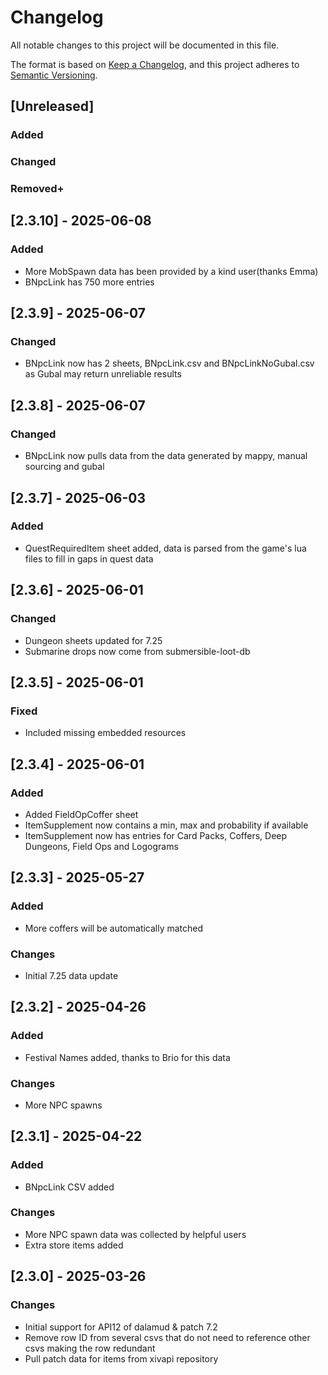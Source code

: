 # Changelog

All notable changes to this project will be documented in this file.

The format is based on [Keep a Changelog](https://keepachangelog.com/en/1.1.0/),
and this project adheres to [Semantic Versioning](https://semver.org/spec/v2.0.0.html).

## [Unreleased]

### Added

### Changed

### Removed+

## [2.3.10] - 2025-06-08

### Added

- More MobSpawn data has been provided by a kind user(thanks Emma)
- BNpcLink has 750 more entries

## [2.3.9] - 2025-06-07

### Changed

- BNpcLink now has 2 sheets, BNpcLink.csv and BNpcLinkNoGubal.csv as Gubal may return unreliable results

## [2.3.8] - 2025-06-07

### Changed

- BNpcLink now pulls data from the data generated by mappy, manual sourcing and gubal

## [2.3.7] - 2025-06-03

### Added

- QuestRequiredItem sheet added, data is parsed from the game's lua files to fill in gaps in quest data

## [2.3.6] - 2025-06-01

### Changed

- Dungeon sheets updated for 7.25
- Submarine drops now come from submersible-loot-db

## [2.3.5] - 2025-06-01

### Fixed

- Included missing embedded resources

## [2.3.4] - 2025-06-01

### Added

- Added FieldOpCoffer sheet
- ItemSupplement now contains a min, max and probability if available
- ItemSupplement now has entries for Card Packs, Coffers, Deep Dungeons, Field Ops and Logograms

## [2.3.3] - 2025-05-27

### Added

- More coffers will be automatically matched

### Changes

- Initial 7.25 data update

## [2.3.2] - 2025-04-26

### Added

- Festival Names added, thanks to Brio for this data

### Changes

- More NPC spawns

## [2.3.1] - 2025-04-22

### Added

- BNpcLink CSV added

### Changes

- More NPC spawn data was collected by helpful users
- Extra store items added

## [2.3.0] - 2025-03-26

### Changes

- Initial support for API12 of dalamud & patch 7.2
- Remove row ID from several csvs that do not need to reference other csvs making the row redundant
- Pull patch data for items from xivapi repository

